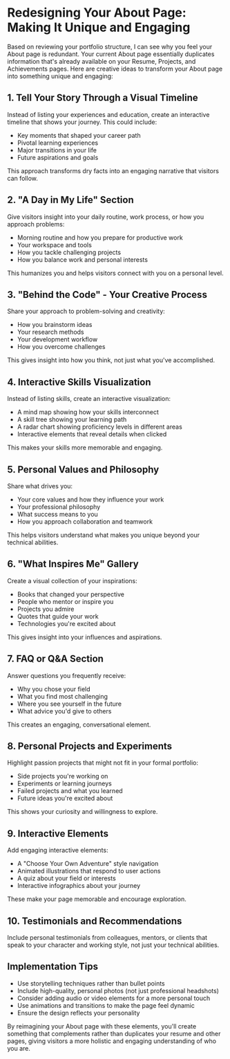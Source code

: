 
# Redesigning Your About Page: Making It Unique and Engaging

Based on reviewing your portfolio structure, I can see why you feel your About page is redundant. Your current About page essentially duplicates information that's already available on your Resume, Projects, and Achievements pages. Here are creative ideas to transform your About page into something unique and engaging:

## 1. Tell Your Story Through a Visual Timeline

Instead of listing your experiences and education, create an interactive timeline that shows your journey. This could include:
- Key moments that shaped your career path
- Pivotal learning experiences
- Major transitions in your life
- Future aspirations and goals

This approach transforms dry facts into an engaging narrative that visitors can follow.

## 2. "A Day in My Life" Section

Give visitors insight into your daily routine, work process, or how you approach problems:
- Morning routine and how you prepare for productive work
- Your workspace and tools
- How you tackle challenging projects
- How you balance work and personal interests

This humanizes you and helps visitors connect with you on a personal level.

## 3. "Behind the Code" - Your Creative Process

Share your approach to problem-solving and creativity:
- How you brainstorm ideas
- Your research methods
- Your development workflow
- How you overcome challenges

This gives insight into how you think, not just what you've accomplished.

## 4. Interactive Skills Visualization

Instead of listing skills, create an interactive visualization:
- A mind map showing how your skills interconnect
- A skill tree showing your learning path
- A radar chart showing proficiency levels in different areas
- Interactive elements that reveal details when clicked

This makes your skills more memorable and engaging.

## 5. Personal Values and Philosophy

Share what drives you:
- Your core values and how they influence your work
- Your professional philosophy
- What success means to you
- How you approach collaboration and teamwork

This helps visitors understand what makes you unique beyond your technical abilities.

## 6. "What Inspires Me" Gallery

Create a visual collection of your inspirations:
- Books that changed your perspective
- People who mentor or inspire you
- Projects you admire
- Quotes that guide your work
- Technologies you're excited about

This gives insight into your influences and aspirations.

## 7. FAQ or Q&A Section

Answer questions you frequently receive:
- Why you chose your field
- What you find most challenging
- Where you see yourself in the future
- What advice you'd give to others

This creates an engaging, conversational element.

## 8. Personal Projects and Experiments

Highlight passion projects that might not fit in your formal portfolio:
- Side projects you're working on
- Experiments or learning journeys
- Failed projects and what you learned
- Future ideas you're excited about

This shows your curiosity and willingness to explore.

## 9. Interactive Elements

Add engaging interactive elements:
- A "Choose Your Own Adventure" style navigation
- Animated illustrations that respond to user actions
- A quiz about your field or interests
- Interactive infographics about your journey

These make your page memorable and encourage exploration.

## 10. Testimonials and Recommendations

Include personal testimonials from colleagues, mentors, or clients that speak to your character and working style, not just your technical abilities.

## Implementation Tips

- Use storytelling techniques rather than bullet points
- Include high-quality, personal photos (not just professional headshots)
- Consider adding audio or video elements for a more personal touch
- Use animations and transitions to make the page feel dynamic
- Ensure the design reflects your personality

By reimagining your About page with these elements, you'll create something that complements rather than duplicates your resume and other pages, giving visitors a more holistic and engaging understanding of who you are.